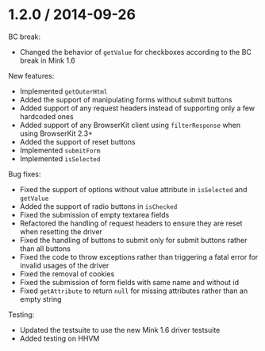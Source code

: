1.2.0 / 2014-09-26
==================

BC break:

* Changed the behavior of `getValue` for checkboxes according to the BC break in Mink 1.6

New features:

* Implemented `getOuterHtml`
* Added the support of manipulating forms without submit buttons
* Added support of any request headers instead of supporting only a few hardcoded ones
* Added support of any BrowserKit client using `filterResponse` when using BrowserKit 2.3+
* Added the support of reset buttons
* Implemented `submitForm`
* Implemented `isSelected`

Bug fixes:

* Fixed the support of options without value attribute in `isSelected` and `getValue`
* Added the support of radio buttons in `isChecked`
* Fixed the submission of empty textarea fields
* Refactored the handling of request headers to ensure they are reset when resetting the driver
* Fixed the handling of buttons to submit only for submit buttons rather than all buttons
* Fixed the code to throw exceptions rather than triggering a fatal error for invalid usages of the driver
* Fixed the removal of cookies
* Fixed the submission of form fields with same name and without id
* Fixed `getAttribute` to return `null` for missing attributes rather than an empty string

Testing:

* Updated the testsuite to use the new Mink 1.6 driver testsuite
* Added testing on HHVM
